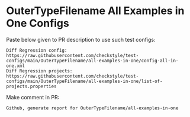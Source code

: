 # OuterTypeFilename All Examples in One Configs
Paste below given to PR description to use such test configs:
```
Diff Regression config: https://raw.githubusercontent.com/checkstyle/test-configs/main/OuterTypeFilename/all-examples-in-one/config-all-in-one.xml
Diff Regression projects: https://raw.githubusercontent.com/checkstyle/test-configs/main/OuterTypeFilename/all-examples-in-one/list-of-projects.properties
```
Make comment in PR:
```
Github, generate report for OuterTypeFilename/all-examples-in-one
```
